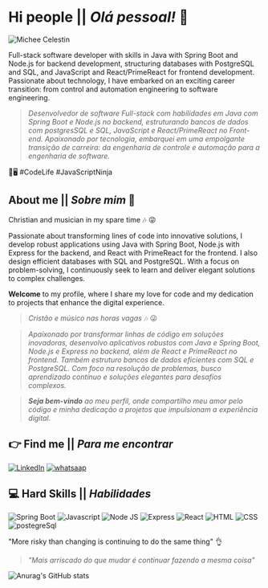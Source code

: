 # Hi people || *Olá pessoal!* 👋

![Michee Celestin](https://github.com/Michee27/Michee27/assets/140012117/6d0a2f9d-7278-4a36-910c-f785e63e19a9)


Full-stack software developer with skills in Java with Spring Boot and Node.js for backend development, structuring databases with PostgreSQL and SQL, and JavaScript and React/PrimeReact for frontend development. Passionate about technology, I have embarked on an exciting career transition: from control and automation engineering to software engineering.


> *Desenvolvedor de software Full-stack com habilidades em Java com Spring Boot e Node.js no backend, estruturando bancos de dados com postgresSQL e SQL, JavaScript e React/PrimeReact no Front-end. Apaixonado por tecnologia, embarquei em uma empolgante transição de carreira: da engenharia de controle e automação para a engenharia de software.*


🚀🖥️ #CodeLife #JavaScriptNinja

## About me || *Sobre mim*  :man:

Christian and musician in my spare time :notes: :stuck_out_tongue_winking_eye:

Passionate about transforming lines of code into innovative solutions, I develop robust applications using Java with Spring Boot, Node.js with Express for the backend, and React with PrimeReact for the frontend. I also design efficient databases with SQL and PostgreSQL. With a focus on problem-solving, I continuously seek to learn and deliver elegant solutions to complex challenges.

**Welcome** to my profile, where I share my love for code and my dedication to projects that enhance the digital experience.



> *Cristão e músico nas horas vagas* :notes: :stuck_out_tongue_winking_eye:

> *Apaixonado por transformar linhas de código em soluções inovadoras, desenvolvo aplicativos robustos com Java e Spring Boot, Node.js e Express no backend, além de React e PrimeReact no frontend. Também estruturo bancos de dados eficientes com SQL e PostgreSQL. Com foco na resolução de problemas, busco aprendizado contínuo e soluções elegantes para desafios complexos.*

> ***Seja bem-vindo** ao meu perfil, onde compartilho meu amor pelo código e minha dedicação a projetos que impulsionam a experiência digital.*


## :point_right:  Find me || *Para me encontrar*

[![LinkedIn](https://img.shields.io/badge/LinkedIn-0077B5?style=for-the-badge&logo=linkedin&logoColor=white)](https://www.linkedin.com/in/micheecelestin/)
[![whatsaap](https://img.shields.io/badge/WhatsApp-25D366?style=for-the-badge&logo=whatsapp&logoColor=white)](https://wa.me/5547988985785)

## :computer: Hard Skills || *Habilidades*

![Spring Boot](https://img.shields.io/badge/Spring_Boot-6DB33F?style=for-the-badge&logo=spring-boot&logoColor=white)
![Javascript](https://img.shields.io/badge/JavaScript-323330?style=for-the-badge&logo=javascript&logoColor=F7DF1E)
![Node JS](https://img.shields.io/badge/Node%20js-339933?style=for-the-badge&logo=nodedotjs&logoColor=white)
![Express](https://img.shields.io/badge/Express%20js-000000?style=for-the-badge&logo=express&logoColor=white)
![React](https://img.shields.io/badge/React-20232A?style=for-the-badge&logo=react&logoColor=61DAFB)
![HTML](https://img.shields.io/badge/HTML5-E34F26?style=for-the-badge&logo=html5&logoColor=white)
![CSS](https://img.shields.io/badge/CSS3-1572B6?style=for-the-badge&logo=css3&logoColor=white)
![postegreSql](https://img.shields.io/badge/PostgreSQL-316192?style=for-the-badge&logo=postgresql&logoColor=whit)

"More risky than changing is continuing to do the same thing" :ok_hand:
> *"Mais arriscado do que mudar é continuar fazendo a mesma coisa"*

![Anurag's GitHub stats](https://github-readme-stats.vercel.app/api?username=michee27&show_icons=true&theme=onedark)
